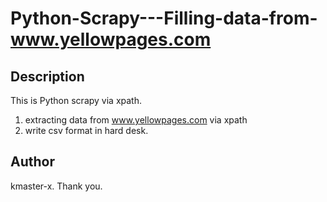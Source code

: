 # Python-Scrapy---Filling-data-from-www.yellowpages.com


## Description
This is Python scrapy via xpath.
1. extracting data from www.yellowpages.com via xpath
2. write csv format in hard desk.


## Author
kmaster-x. Thank you.
